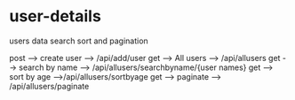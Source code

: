 # user-details
users data search sort and pagination

post --> create user --> /api/add/user
get --> All users --> /api/allusers
get --> search by name --> /api/allusers/searchbyname/{user names}
get --> sort by age -->/api/allusers/sortbyage
get --> paginate --> /api/allusers/paginate
